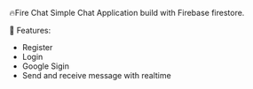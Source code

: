🔥Fire Chat
Simple Chat Application build with Firebase firestore.


🚀 Features:
 * Register
 * Login
 * Google Sigin
 * Send and receive message with realtime
